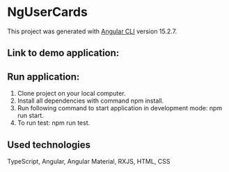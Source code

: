 # NgUserCards

This project was generated with [Angular CLI](https://github.com/angular/angular-cli) version 15.2.7.

## Link to demo application:


## Run application:

1. Clone project on your local computer.
2. Install all dependencies with command npm install.
3. Run following command to start application in development mode: npm run start.
4. To run test: npm run test.

## Used technologies
TypeScript, Angular, Angular Material, RXJS, HTML, CSS




